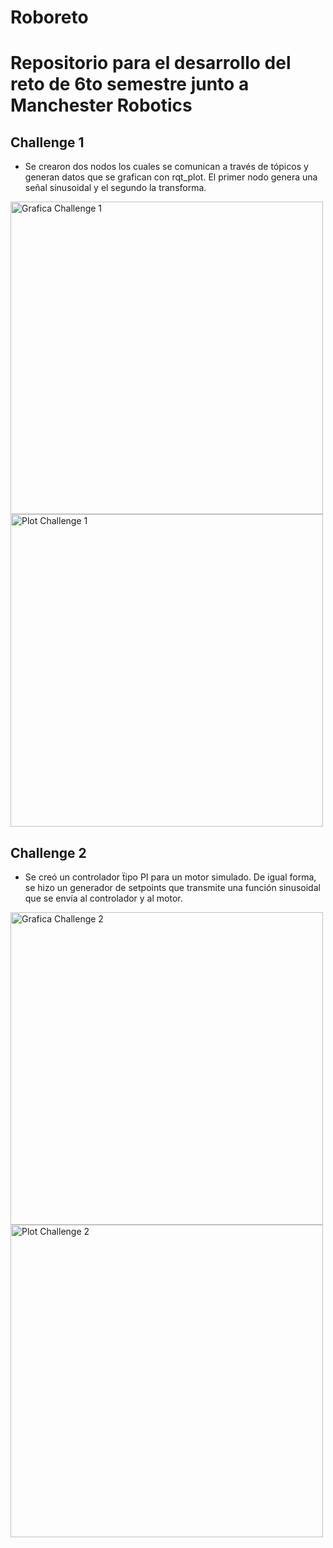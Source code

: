 # Roboreto
# Repositorio para el desarrollo del reto de 6to semestre junto a Manchester Robotics
 ## Challenge 1
 * Se crearon dos nodos los cuales se comunican a través de tópicos y generan datos que se grafican con rqt_plot. El primer nodo genera una señal   sinusoidal y el segundo la transforma.

<picture>
  <source srcset="https://github.com/armavi-black/Roboreto/blob/main/Images/CH1_graph.png">
  <img alt="Grafica Challenge 1" width="500" align="center">
</picture>

<picture>
  <source srcset="https://github.com/armavi-black/Roboreto/blob/main/Images/CH1_plot.png">
  <img alt="Plot Challenge 1" width="500" align="center">
</picture>

 ## Challenge 2
 * Se creó un controlador ẗipo PI para un motor simulado. De igual forma, se hizo un generador de setpoints que transmite una función sinusoidal que se envía al controlador y al motor.

<picture>
  <source srcset="https://github.com/armavi-black/Roboreto/blob/main/Images/CH2_graph.png">
  <img alt="Grafica Challenge 2" width="500" align="center">
</picture>

<picture>
  <source srcset="https://github.com/armavi-black/Roboreto/blob/main/Images/CH2_Plot.png">
  <img alt="Plot Challenge 2" width="500" align="center">
</picture>
